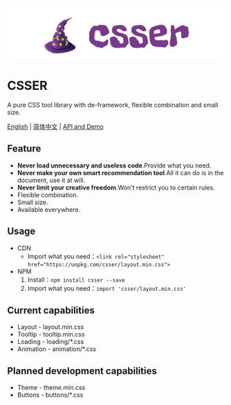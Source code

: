 <p align="center">
  <img src="./src/img/logo.svg">
</p>

# CSSER
A pure CSS tool library with de-framework, flexible combination and small size.

[English](https://github.com/hirgb/csser) | [简体中文](https://github.com/hirgb/csser/blob/master/README_zh.md) | [API and Demo](http://hirgb.com/csser)

## Feature

- **Never load unnecessary and useless code**.Provide what you need.
- **Never make your own smart recommendation tool**.All it can do is in the document, use it at will.
- **Never limit your creative freedom**.Won't restrict you to certain rules.
- Flexible combination.
- Small size.
- Available everywhere.

## Usage
- CDN
  - Import what you need：`<link rel="stylesheet" href="https://unpkg.com/csser/layout.min.css">`
- NPM
  1. Install：`npm install csser --save`
  2. Import what you need：`import 'csser/layout.min.css'`

## Current capabilities

- Layout - layout.min.css
- Tooltip - tooltip.min.css
- Loading - loading/*.css
- Animation - animation/*.css

## Planned development capabilities

- Theme - theme.min.css
- Buttons - buttons/*.css